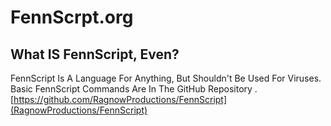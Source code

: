 # FennScrpt.org
## What IS FennScript, Even?
FennScript Is A Language For Anything, But Shouldn't Be Used For Viruses.
Basic FennScript Commands Are In The GitHub Repository .[https://github.com/RagnowProductions/FennScript](RagnowProductions/FennScript)
